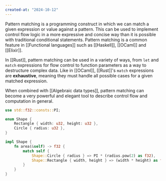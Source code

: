 ```yaml
---
created-at: "2024-10-12"
---
```


Pattern matching is a programming construct in which we can match a given expression or value against a pattern. This can be used to implement control flow logic in a more expressive and concise way than it is possible with traditional conditional statements. Pattern matching is a common feature in [[Functional languages]] such as [[Haskell]], [[OCaml]] and [[Elixir]].

In [[Rust]], pattern matching can be used in a variety of ways, from `let` and `match` expressions for flow control to function parameters as a way to destructure complex data. Like in [[OCaml]], [[Rust]]'s `match` expressions are **exhaustive**, meaning they must handle all possible cases for a given matched expression.

When combined with [[Algebraic data types]], pattern matching can become a very powerful and elegant tool to describe control flow and computation in general.

```rust
use std::f32::consts::PI;

enum Shape {
    Rectangle { width: u32, height: u32 },
    Circle { radius: u32 },
}

impl Shape {
    fn area(&self) -> f32 {
        match self {
            Shape::Circle { radius } => PI * (radius.pow(2) as f32),
            Shape::Rectangle { width, height } => (width * height) as f32,
        }
    }
}
```

